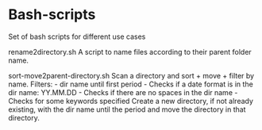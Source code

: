 # Bash-scripts
 Set of bash scripts for different use cases

rename2directory.sh
    A script to name files according to their parent folder name. 

sort-move2parent-directory.sh
    Scan a directory and sort + move + filter by name.
    Filters:    - dir name until first period
                - Checks if a date format is in the dir name: YY.MM.DD
                - Checks if there are no spaces in the dir name
                - Checks for some keywords specified
    Create a new directory, if not already existing, with the dir name until the period and move the directory in that directory.